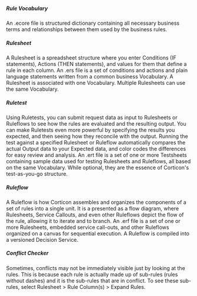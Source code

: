 ##### Rule Vocabulary
 An .ecore file is structured dictionary containing all necessary business terms and relationships between them used by the business rules. 
 
##### Rulesheet
A Rulesheet is a spreadsheet structure where you enter Conditions (IF statements), Actions (THEN statements), and values for them that define a rule in each column. An .ers file is a set of conditions and actions and plain language statements written from a common business Vocabulary. A Rulesheet is associated with one Vocabulary. Multiple Rulesheets can use the same Vocabulary.

##### Ruletest
Using Ruletests, you can submit request data as input to Rulesheets or Ruleflows to see how the rules are evaluated and the resulting output. You can make Ruletests even more powerful by specifying the results you expected, and then seeing how they reconcile with the output. Running the test against a specified Rulesheet or Ruleflow automatically compares the actual Output data to your Expected data, and color codes the differences for easy review and analysis.  An .ert file is a set of one or more Testsheets containing sample data used for testing Rulesheets and Ruleflows, all based on the same Vocabulary. While optional, they are the essence of Corticon's test-as-you-go structure.

##### Ruleflow
A Ruleflow is how Corticon assembles and organizes the components of a set of rules into a single unit. It is a presented as a flow diagram, where Rulesheets, Service Callouts, and even other Ruleflows depict the flow of the rule, allowing it to iterate and to branch. An .erf file is a set of one or more Rulesheets, embedded service call-outs, and other Ruleflows organized on a canvas for sequential execution. A Ruleflow is compiled into a versioned Decision Service.

##### Conflict Checker
Sometimes, conflicts may not be immediately visible just by looking at the rules. This is because each rule is actually made up of sub-rules (rules without dashes) and it is the sub-rules that are in conflict. To see these sub-rules, select Rulesheet > Rule Column(s) > Expand Rules. 